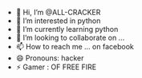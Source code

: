 - 👋 Hi, I’m @ALL-CRACKER
- 👀 I’m interested in python
- 🌱 I’m currently learning python
- 💞️ I’m looking to collaborate on ...
- 📫 How to reach me ... on facebook
- 😄 Pronouns: hacker
- ⚡ Gamer : OF FREE FIRE

<!---
ALL-CRACKER/ALL-CRACKER is a ✨ special ✨ repository because its `README.md` (this file) appears on your GitHub profile.
You can click the Preview link to take a look at your changes.
--->
